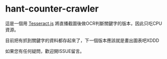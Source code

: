 # hant-counter-crawler

這是一個用
[Tesseract.js](http://tesseract.projectnaptha.com) 將直播截圖後做OCR判斷關鍵字的版本，因此只吃CPU資源。

目前把有抓到關鍵字的資料都存起來了，下一個版本應該就是畫出圖表吧XDDD


如果您有任何疑問，歡迎開ISSUE留言。